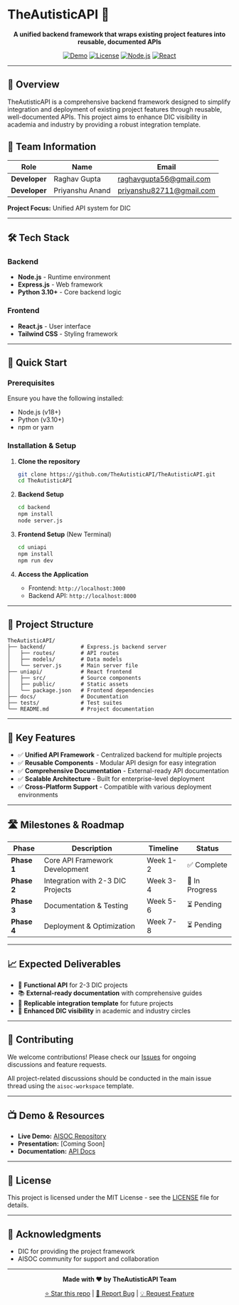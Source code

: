 # TheAutisticAPI 🚀

<div align="center">

**A unified backend framework that wraps existing project features into reusable, documented APIs**

[![Demo](https://img.shields.io/badge/Demo-Live-green)](https://github.com/priyans11/AISOC.git)
[![License](https://img.shields.io/badge/License-MIT-blue.svg)](LICENSE)
[![Node.js](https://img.shields.io/badge/Node.js-18+-green.svg)](https://nodejs.org/)
[![React](https://img.shields.io/badge/React-18+-blue.svg)](https://reactjs.org/)

</div>

---

## 🎯 Overview

TheAutisticAPI is a comprehensive backend framework designed to simplify integration and deployment of existing project features through reusable, well-documented APIs. This project aims to enhance DIC visibility in academia and industry by providing a robust integration template.

## 👥 Team Information

| Role | Name | Email |
|------|------|-------|
| **Developer** | Raghav Gupta | raghavgupta56@gmail.com |
| **Developer** | Priyanshu Anand | priyanshu82711@gmail.com |

**Project Focus:** Unified API system for DIC

---

## 🛠️ Tech Stack

### Backend
- **Node.js** - Runtime environment
- **Express.js** - Web framework
- **Python 3.10+** - Core backend logic

### Frontend
- **React.js** - User interface
- **Tailwind CSS** - Styling framework

---

## 🚀 Quick Start

### Prerequisites

Ensure you have the following installed:
- Node.js (v18+)
- Python (v3.10+)
- npm or yarn

### Installation & Setup

1. **Clone the repository**
   ```bash
   git clone https://github.com/TheAutisticAPI/TheAutisticAPI.git
   cd TheAutisticAPI
   ```

2. **Backend Setup**
   ```bash
   cd backend
   npm install
   node server.js
   ```

3. **Frontend Setup** (New Terminal)
   ```bash
   cd uniapi
   npm install
   npm run dev
   ```

4. **Access the Application**
   - Frontend: `http://localhost:3000`
   - Backend API: `http://localhost:8000`

---

## 📂 Project Structure

```
TheAutisticAPI/
├── backend/           # Express.js backend server
│   ├── routes/        # API routes
│   ├── models/        # Data models
│   └── server.js      # Main server file
├── uniapi/            # React frontend
│   ├── src/           # Source components
│   ├── public/        # Static assets
│   └── package.json   # Frontend dependencies
├── docs/              # Documentation
├── tests/             # Test suites
└── README.md          # Project documentation
```

---

## 🎯 Key Features

- ✅ **Unified API Framework** - Centralized backend for multiple projects
- ✅ **Reusable Components** - Modular API design for easy integration
- ✅ **Comprehensive Documentation** - External-ready API documentation
- ✅ **Scalable Architecture** - Built for enterprise-level deployment
- ✅ **Cross-Platform Support** - Compatible with various deployment environments

---

## 🛣️ Milestones & Roadmap

| Phase | Description | Timeline | Status |
|-------|-------------|----------|--------|
| **Phase 1** | Core API Framework Development | Week 1-2 | ✅ Complete |
| **Phase 2** | Integration with 2-3 DIC Projects | Week 3-4 | 🔄 In Progress |
| **Phase 3** | Documentation & Testing | Week 5-6 | ⏳ Pending |
| **Phase 4** | Deployment & Optimization | Week 7-8 | ⏳ Pending |

---

## 📈 Expected Deliverables

- 🎯 **Functional API** for 2-3 DIC projects
- 📚 **External-ready documentation** with comprehensive guides
- 🔧 **Replicable integration template** for future projects
- 🌟 **Enhanced DIC visibility** in academic and industry circles

---

## 🤝 Contributing

We welcome contributions! Please check our [Issues](https://github.com/TheAutisticAPI/TheAutisticAPI/issues) for ongoing discussions and feature requests.

All project-related discussions should be conducted in the main issue thread using the `aisoc-workspace` template.

---

## 📺 Demo & Resources

- **Live Demo:** [AISOC Repository](https://github.com/priyans11/AISOC.git)
- **Presentation:** [Coming Soon]
- **Documentation:** [API Docs](docs/)

---

## 📄 License

This project is licensed under the MIT License - see the [LICENSE](LICENSE) file for details.

---

## 🙏 Acknowledgments

- DIC for providing the project framework
- AISOC community for support and collaboration

---

<div align="center">

**Made with ❤️ by TheAutisticAPI Team**

[⭐ Star this repo](https://github.com/TheAutisticAPI/TheAutisticAPI) | [🐛 Report Bug](https://github.com/TheAutisticAPI/TheAutisticAPI/issues) | [💡 Request Feature](https://github.com/TheAutisticAPI/TheAutisticAPI/issues)

</div>